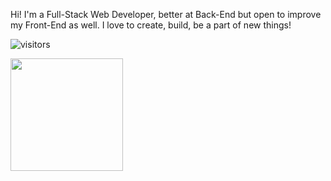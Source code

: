 Hi! I'm a Full-Stack Web Developer, better at Back-End but open to improve my Front-End as well. I love to create, build, be a part of new things!


![visitors](https://visitor-badge.glitch.me/badge?page_id=page.id)

<img height="180em" src="https://github-readme-stats.vercel.app/api?username=Gapur&show_icons=true&hide_border=true&&count_private=true&include_all_commits=true" />

<!--START_SECTION:waka-->
<!--END_SECTION:waka-->
